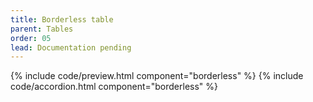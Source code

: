 ```yaml
---
title: Borderless table
parent: Tables
order: 05
lead: Documentation pending
---
```


{% include code/preview.html component="borderless" %}
{% include code/accordion.html component="borderless" %}